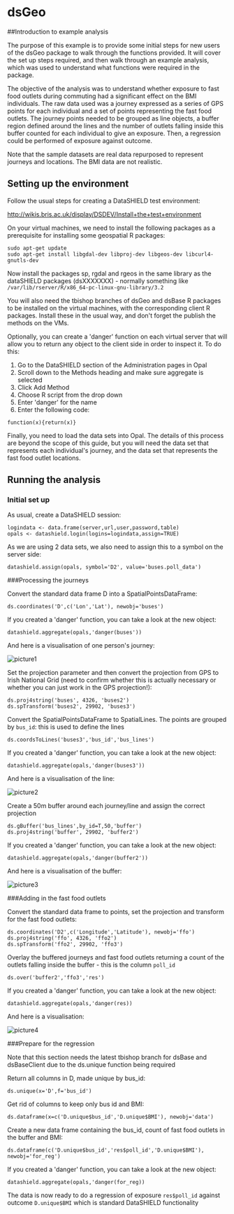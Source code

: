 # dsGeo

##Introduction to example analysis

The purpose of this example is to provide some initial steps for new users of the dsGeo package to walk through the functions provided. It will cover the set up steps required, and then walk through an example analysis, which was used to understand what functions were required in the package.

The objective of the analysis was to understand whether exposure to fast food outlets during commuting had a significant effect on the BMI individuals. The raw data used was a journey expressed as a series of GPS points for each individual and a set of points representing the fast food outlets. The journey points needed to be grouped as line objects, a buffer region defined around the lines and the number of outlets falling inside this buffer counted for each individual to give an exposure. Then, a regression could be performed of exposure against outcome.

Note that the sample datasets are real data repurposed to represent journeys and locations. The BMI data are not realistic.


## Setting up the environment

Follow the usual steps for creating a DataSHIELD test environment:

http://wikis.bris.ac.uk/display/DSDEV/Install+the+test+environment

On your virtual machines, we need to install the following packages as a prerequisite for installing some geospatial R packages:

    sudo apt-get update
    sudo apt-get install libgdal-dev libproj-dev libgeos-dev libcurl4-gnutls-dev

Now install the packages sp, rgdal and rgeos in the same library as the dataSHIELD packages (dsXXXXXXX) - normally something like `/var/lib/rserver/R/x86_64-pc-linux-gnu-library/3.2`

You will also need the tbishop branches of dsGeo and dsBase R packages to be installed on the virtual machines, with the corresponding client R packages. Install these in the usual way, and don't forget the publish the methods on the VMs.

Optionally, you can create a 'danger' function on each virtual server that will allow you to return any object to the client side in order to inspect it. To do this:

1. Go to the DataSHIELD section of the Administration pages in Opal
2. Scroll down to the Methods heading and make sure aggregate is selected
3. Click Add Method
4. Choose R script from the drop down
5. Enter 'danger' for the name
6. Enter the following code:

```function(x){return(x)}```

Finally, you need to load the data sets into Opal. The details of this process are beyond the scope of this guide, but you will need the data set that represents each individual's journey, and the data set that represents the fast food outlet locations.

## Running the analysis

### Initial set up

As usual, create a DataSHIELD session:

    logindata <- data.frame(server,url,user,password,table)
    opals <- datashield.login(logins=logindata,assign=TRUE)

As we are using 2 data sets, we also need to assign this to a symbol on the server side:

```datashield.assign(opals, symbol='D2', value='buses.poll_data')```

###Processing the journeys

Convert the standard data frame D into a SpatialPointsDataFrame:

```ds.coordinates('D',c('Lon','Lat'), newobj='buses')```

If you created a 'danger' function, you can take a look at the new object:

```datashield.aggregate(opals,'danger(buses'))```

And here is a visualisation of one person's journey:

![picture1](https://cloud.githubusercontent.com/assets/8521654/10394831/94322a32-6e91-11e5-83f6-42beca7c63b1.png)

Set the projection parameter and then convert the projection from GPS to Irish National Grid (need to confirm whether this is actually necessary or whether you can just work in the GPS projection!):

    ds.proj4string('buses', 4326, 'buses2')
    ds.spTransform('buses2', 29902, 'buses3')

Convert the SpatialPointsDataFrame to SpatialLines. The points are grouped by `bus_id`: this is used to define the lines

```ds.coordsToLines('buses3','bus_id','bus_lines')```

If you created a 'danger' function, you can take a look at the new object:

```datashield.aggregate(opals,'danger(buses3'))```

And here is a visualisation of the line:

![picture2](https://cloud.githubusercontent.com/assets/8521654/10396041/21e4f3f4-6e98-11e5-9256-345b30fc50db.png)

Create a 50m buffer around each journey/line and assign the correct projection

    ds.gBuffer('bus_lines',by_id=T,50,'buffer')
    ds.proj4string('buffer', 29902, 'buffer2')

If you created a 'danger' function, you can take a look at the new object:

```datashield.aggregate(opals,'danger(buffer2'))```

And here is a visualisation of the buffer:

![picture3](https://cloud.githubusercontent.com/assets/8521654/10396056/328980d0-6e98-11e5-8e10-8ffe455a371c.png)

###Adding in the fast food outlets

Convert the standard data frame to points, set the projection and transform for the fast food outlets:

    ds.coordinates('D2',c('Longitude','Latitude'), newobj='ffo')
    ds.proj4string('ffo', 4326, 'ffo2')
    ds.spTransform('ffo2', 29902, 'ffo3')

Overlay the buffered journeys and fast food outlets returning a count of the outlets falling inside the buffer - this is the column `poll_id`

```ds.over('buffer2','ffo3','res')```

If you created a 'danger' function, you can take a look at the new object:

```datashield.aggregate(opals,'danger(res))```

And here is a visualisation:

![picture4](https://cloud.githubusercontent.com/assets/8521654/10396059/3675a926-6e98-11e5-9200-9beda61bd62d.png)

###Prepare for the regression

Note that this section needs the latest tbishop branch for dsBase and dsBaseClient due to the ds.unique function being required 

Return all columns in D, made unique by bus_id:

```ds.unique(x='D',f='bus_id')```

Get rid of columns to keep only bus id and BMI:

```ds.dataframe(x=c('D.unique$bus_id','D.unique$BMI'), newobj='data')```

Create a new data frame containing the bus_id, count of fast food outlets in the buffer and BMI:

```ds.dataframe(c('D.unique$bus_id','res$poll_id','D.unique$BMI'), newobj='for_reg')```

If you created a 'danger' function, you can take a look at the new object:

```datashield.aggregate(opals,'danger(for_reg))```

The data is now ready to do a regression of exposure `res$poll_id` against outcome `D.unique$BMI` which is standard DataSHIELD functionality